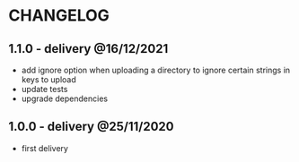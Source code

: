 # CHANGELOG

## 1.1.0 - delivery @16/12/2021

- add ignore option when uploading a directory to ignore certain strings in keys to upload
- update tests
- upgrade dependencies

## 1.0.0 - delivery @25/11/2020

- first delivery
